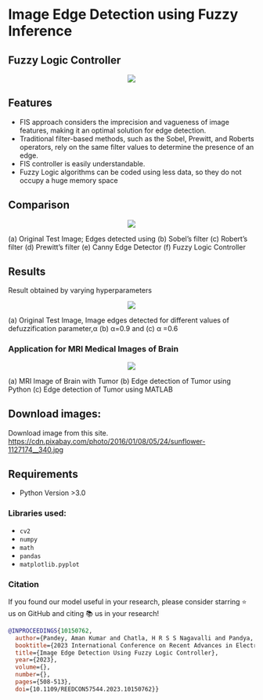 # Image Edge Detection using Fuzzy Inference

## Fuzzy Logic Controller
<p align="center">
<img src="https://github.com/MargiPandya27/Image-Edge-Detection-using-Fuzzy-Inference/assets/117746681/f8229ebd-b4b1-464d-abe9-9655f548e451">
</p>

## Features
* FIS approach considers the imprecision and vagueness of image features, making it an optimal solution for edge detection. 
* Traditional filter-based methods, such as the Sobel, Prewitt, and Roberts operators, rely on the same filter values to determine the presence of an edge.
* FIS controller is easily understandable.
* Fuzzy Logic algorithms can be coded using less data, so they do not occupy a huge memory space


## Comparison
<p align="center">
  <img src="https://github.com/MargiPandya27/Image-Edge-Detection-using-Fuzzy-Inference/assets/117746681/1c0855f7-bd1e-4af9-92b5-f39863c144fa">
</p>

(a) Original Test Image; Edges detected using (b) Sobel’s filter (c) Robert’s filter (d) Prewitt’s filter (e) Canny Edge Detector (f) Fuzzy Logic Controller

## Results
Result obtained by varying hyperparameters
<p align="center">
  <img src="https://github.com/MargiPandya27/Image-Edge-Detection-using-Fuzzy-Inference/assets/117746681/5eb212eb-6af5-4f0f-a176-f898ac2ecffa">
</p>
(a) Original Test Image, Image edges detected for different values of defuzzification parameter,α (b) α=0.9 and (c) α =0.6

### Application for MRI Medical Images of Brain
<p align="center">
  <img src="https://github.com/MargiPandya27/Image-Edge-Detection-using-Fuzzy-Inference/assets/117746681/26a7e849-d822-4a78-8465-8539061dac71">
</p>
(a) MRI Image of Brain with Tumor (b) Edge detection of Tumor using Python (c) Edge detection of Tumor using MATLAB

## Download images:
Download image from this site.
https://cdn.pixabay.com/photo/2016/01/08/05/24/sunflower-1127174__340.jpg

## Requirements
* Python Version >3.0
  
### Libraries used:
* `cv2`
* `numpy` 
* `math`
* `pandas` 
* `matplotlib.pyplot`

### Citation
If you found our model useful in your research, please consider starring ⭐ us on GitHub and citing 📚 us in your research!

```bibtex
@INPROCEEDINGS{10150762,
  author={Pandey, Aman Kumar and Chatla, H R S S Nagavalli and Pandya, Margi and Farhan M A, Aneesa and Rana, Ankur Singh},
  booktitle={2023 International Conference on Recent Advances in Electrical, Electronics & Digital Healthcare Technologies (REEDCON)}, 
  title={Image Edge Detection Using Fuzzy Logic Controller}, 
  year={2023},
  volume={},
  number={},
  pages={508-513},
  doi={10.1109/REEDCON57544.2023.10150762}}
```


